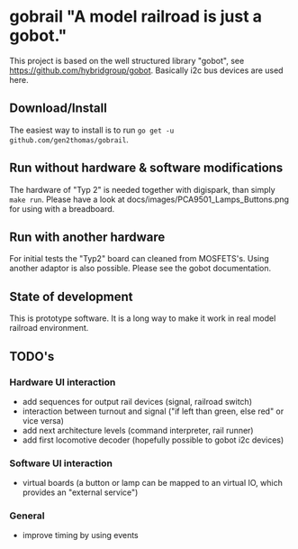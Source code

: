 # gobrail "A model railroad is just a gobot."
This project is based on the well structured library "gobot", see https://github.com/hybridgroup/gobot. 
Basically i2c bus devices are used here.

## Download/Install

The easiest way to install is to run `go get -u github.com/gen2thomas/gobrail`.

## Run without hardware & software modifications

The hardware of "Typ 2" is needed together with digispark, than simply `make run`.
Please have a look at docs/images/PCA9501_Lamps_Buttons.png for using with a breadboard.

## Run with another hardware

For initial tests the "Typ2" board can cleaned from MOSFETS's.
Using another adaptor is also possible. Please see the gobot documentation.

## State of development

This is prototype software. It is a long way to make it work in real model railroad environment.

## TODO's

### Hardware UI interaction
* add sequences for output rail devices (signal, railroad switch)
* interaction between turnout and signal ("if left than green, else red" or vice versa)
* add next architecture levels (command interpreter, rail runner)
* add first locomotive decoder (hopefully possible to gobot i2c devices)

### Software UI interaction
* virtual boards (a button or lamp can be mapped to an virtual IO, which provides an "external service")

### General
* improve timing by using events
